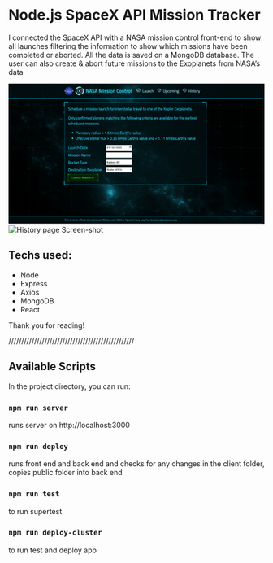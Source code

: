 # Node.js SpaceX API Mission Tracker

I connected the SpaceX API with a NASA mission control front-end to show
all launches filtering the information to show which missions have been
completed or aborted. All the data is saved on a MongoDB database. The
user can also create & abort future missions to the Exoplanets from NASA’s
data

![Main launch page Screen-shot](client/public/img/sc1.png "Main launch page Screen-shot")
![History page Screen-shot](client/public/img/sc2.png "History page Screen-shot")


## Techs used: 
- Node
- Express
- Axios
- MongoDB
- React

Thank you for reading!

/////////////////////////////////////////////////
## Available Scripts

In the project directory, you can run:

### `npm run server` 
runs server on http://localhost:3000

### `npm run deploy`
runs front end and back end and checks for any changes in the client folder, copies public folder into back end

### `npm run test`
to run supertest

### `npm run deploy-cluster`
to run test and deploy app
